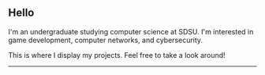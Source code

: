 ## Hello

I'm an undergraduate studying computer science at SDSU. I'm interested in game development, computer networks, and cybersecurity. 

This is where I display my projects. Feel free to take a look around!  

---
